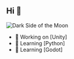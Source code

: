 ## Hi 👋

![Dark Side of the Moon](https://ca.pinterest.com/pin/you-have-the-answers-inside-your-mind--789467009659179139/)


- 🔭 Working on [Unity]
- 🌱 Learning [Python]
- 🌱 Learning [Godot]
